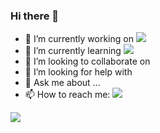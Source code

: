 ### Hi there 👋

- 🔭 I’m currently working on ![](https://img.shields.io/badge/Vue-3-brightgreen)
- 🌱 I’m currently learning ![](https://aleen42.github.io/badges/src/node.svg)
- 👯 I’m looking to collaborate on 
- 🤔 I’m looking for help with 
- 💬 Ask me about ...
- 📫 How to reach me: ![](https://aleen42.github.io/badges/src/twitter.svg)
<!-- 😄 Pronouns: ... --->
<!-- ⚡ Fun fact: ... --->

![](https://img.shields.io/badge/<WORD_ON_LEFT>-<WORD_ON_RIGHT>-informational?style=flat&logo=<LOGO_NAME>&logoColor=white&color=2bbc8a)
